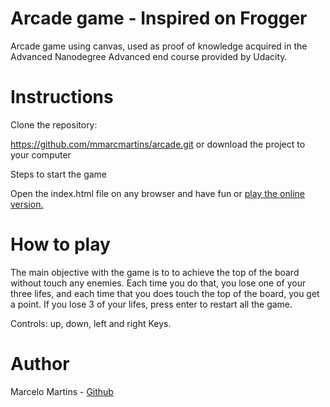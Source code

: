 # Arcade game - Inspired on Frogger
Arcade game using canvas, used as proof of knowledge acquired in the Advanced Nanodegree Advanced end course provided by Udacity.

# Instructions
Clone the repository:

https://github.com/mmarcmartins/arcade.git
or download the project to your computer

Steps to start the game

Open the index.html file on any browser and have fun or <a href="mmarcmartins.github.io/arcade/" target="_blank">play the online version.</a>

# How to play
The main objective with the game is to to achieve the top of the board without touch any enemies. Each time you do that, you lose one of your three lifes, and each time that you does touch the top of the board, you get a point.
If you lose 3 of your lifes, press enter to restart all the game.

Controls: up, down, left and right Keys.

# Author

Marcelo Martins - <a href="https://github.com/mmarcmartins/" target="_blank">Github</a>



